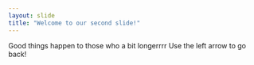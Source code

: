 ```yaml
---
layout: slide
title: "Welcome to our second slide!"
---
```

Good things happen to those who a bit longerrrr
Use the left arrow to go back!
